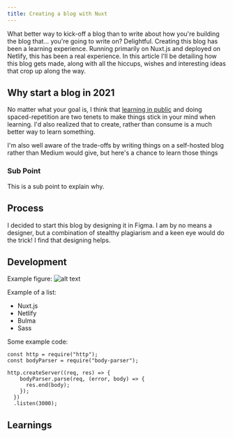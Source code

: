 ```yaml
---
title: Creating a blog with Nuxt
---
```


What better way to kick-off a blog than to write about how you're building the blog that... you're going to write on? Delightful. Creating this blog has been a learning experience. Running primarily on Nuxt.js and deployed on Netlify, this has been a real experience. In this article I'll be detailing how this blog gets made, along with all the hiccups, wishes and interesting ideas that crop up along the way.

<!--more-->

## Why start a blog in 2021
No matter what your goal is, I think that [learning in public](https://www.swyx.io/learn-in-public/) and doing spaced-repetition are two tenets to make things stick in your mind when learning. I'd also realized that to create, rather than consume is a much better way to learn something.

I'm also well aware of the trade-offs by writing things on a self-hosted blog rather than Medium would give, but here's a chance to learn those things 

### Sub Point
This is a sub point to explain why.

## Process

I decided to start this blog by designing it in Figma. I am by no means a designer, but a combination of stealthy plagiarism and a keen eye would do the trick! I find that designing helps.

## Development

Example figure:
![alt text](/fig1.png)

Example of a list:
- Nuxt.js
- Netlify
- Bulma
- Sass

Some example code:
```js{1,3-5}[server.js]
const http = require("http");
const bodyParser = require("body-parser");

http.createServer((req, res) => {
    bodyParser.parse(req, (error, body) => {
      res.end(body);
    });
  })
  .listen(3000);
```



## Learnings